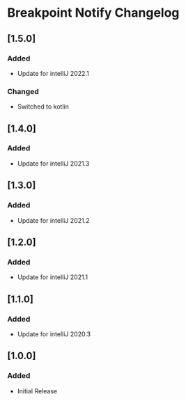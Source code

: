 # Breakpoint Notify Changelog

## [1.5.0]

### Added

- Update for intelliJ 2022.1

### Changed

- Switched to kotlin

## [1.4.0]

### Added

- Update for intelliJ 2021.3

## [1.3.0]

### Added

- Update for intelliJ 2021.2

## [1.2.0]

### Added

- Update for intelliJ 2021.1

## [1.1.0]

### Added

- Update for intelliJ 2020.3

## [1.0.0]

### Added

- Initial Release